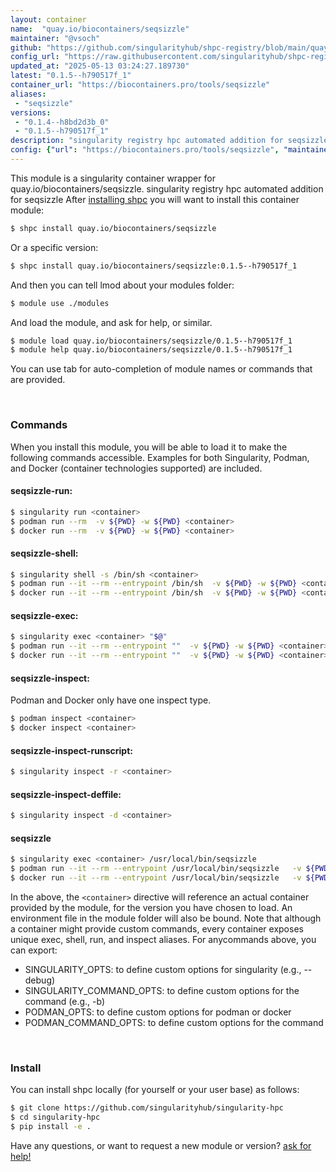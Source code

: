 ```yaml
---
layout: container
name:  "quay.io/biocontainers/seqsizzle"
maintainer: "@vsoch"
github: "https://github.com/singularityhub/shpc-registry/blob/main/quay.io/biocontainers/seqsizzle/container.yaml"
config_url: "https://raw.githubusercontent.com/singularityhub/shpc-registry/main/quay.io/biocontainers/seqsizzle/container.yaml"
updated_at: "2025-05-13 03:24:27.189730"
latest: "0.1.5--h790517f_1"
container_url: "https://biocontainers.pro/tools/seqsizzle"
aliases:
 - "seqsizzle"
versions:
 - "0.1.4--h8bd2d3b_0"
 - "0.1.5--h790517f_1"
description: "singularity registry hpc automated addition for seqsizzle"
config: {"url": "https://biocontainers.pro/tools/seqsizzle", "maintainer": "@vsoch", "description": "singularity registry hpc automated addition for seqsizzle", "latest": {"0.1.5--h790517f_1": "sha256:e2efaf873809abd976ec09a5dc7e82fc3adcbfebf659be3cd332d8658b5ee868"}, "tags": {"0.1.4--h8bd2d3b_0": "sha256:7e2c45fbcf4d6059307b8e16c78d5a6959da1e40f28cdaae2ab3a650ea49d931", "0.1.5--h790517f_1": "sha256:e2efaf873809abd976ec09a5dc7e82fc3adcbfebf659be3cd332d8658b5ee868"}, "docker": "quay.io/biocontainers/seqsizzle", "aliases": {"seqsizzle": "/usr/local/bin/seqsizzle"}}
---
```


This module is a singularity container wrapper for quay.io/biocontainers/seqsizzle.
singularity registry hpc automated addition for seqsizzle
After [installing shpc](#install) you will want to install this container module:


```bash
$ shpc install quay.io/biocontainers/seqsizzle
```

Or a specific version:

```bash
$ shpc install quay.io/biocontainers/seqsizzle:0.1.5--h790517f_1
```

And then you can tell lmod about your modules folder:

```bash
$ module use ./modules
```

And load the module, and ask for help, or similar.

```bash
$ module load quay.io/biocontainers/seqsizzle/0.1.5--h790517f_1
$ module help quay.io/biocontainers/seqsizzle/0.1.5--h790517f_1
```

You can use tab for auto-completion of module names or commands that are provided.

<br>

### Commands

When you install this module, you will be able to load it to make the following commands accessible.
Examples for both Singularity, Podman, and Docker (container technologies supported) are included.

#### seqsizzle-run:

```bash
$ singularity run <container>
$ podman run --rm  -v ${PWD} -w ${PWD} <container>
$ docker run --rm  -v ${PWD} -w ${PWD} <container>
```

#### seqsizzle-shell:

```bash
$ singularity shell -s /bin/sh <container>
$ podman run --it --rm --entrypoint /bin/sh  -v ${PWD} -w ${PWD} <container>
$ docker run --it --rm --entrypoint /bin/sh  -v ${PWD} -w ${PWD} <container>
```

#### seqsizzle-exec:

```bash
$ singularity exec <container> "$@"
$ podman run --it --rm --entrypoint ""  -v ${PWD} -w ${PWD} <container> "$@"
$ docker run --it --rm --entrypoint ""  -v ${PWD} -w ${PWD} <container> "$@"
```

#### seqsizzle-inspect:

Podman and Docker only have one inspect type.

```bash
$ podman inspect <container>
$ docker inspect <container>
```

#### seqsizzle-inspect-runscript:

```bash
$ singularity inspect -r <container>
```

#### seqsizzle-inspect-deffile:

```bash
$ singularity inspect -d <container>
```


#### seqsizzle

```bash
$ singularity exec <container> /usr/local/bin/seqsizzle
$ podman run --it --rm --entrypoint /usr/local/bin/seqsizzle   -v ${PWD} -w ${PWD} <container> -c " $@"
$ docker run --it --rm --entrypoint /usr/local/bin/seqsizzle   -v ${PWD} -w ${PWD} <container> -c " $@"
```



In the above, the `<container>` directive will reference an actual container provided
by the module, for the version you have chosen to load. An environment file in the
module folder will also be bound. Note that although a container
might provide custom commands, every container exposes unique exec, shell, run, and
inspect aliases. For anycommands above, you can export:

 - SINGULARITY_OPTS: to define custom options for singularity (e.g., --debug)
 - SINGULARITY_COMMAND_OPTS: to define custom options for the command (e.g., -b)
 - PODMAN_OPTS: to define custom options for podman or docker
 - PODMAN_COMMAND_OPTS: to define custom options for the command

<br>

### Install

You can install shpc locally (for yourself or your user base) as follows:

```bash
$ git clone https://github.com/singularityhub/singularity-hpc
$ cd singularity-hpc
$ pip install -e .
```

Have any questions, or want to request a new module or version? [ask for help!](https://github.com/singularityhub/singularity-hpc/issues)
